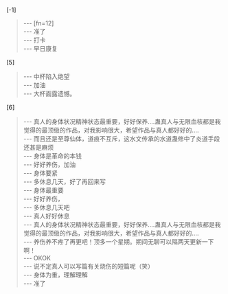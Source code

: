 
[-1] 
>--- [fn=12]<br>
>--- 准了<br>
>--- 打卡<br>
>--- 早日康复<br>

[5] 
>--- 中杯陷入绝望<br>
>--- 加油<br>
>--- 大杯面露遗憾。<br>

[6] 
>--- 真人的身体状况精神状态最重要，好好保养….蛊真人与无限血核都是我觉得的最顶级的作品，对我影响很大，希望作品与真人都好好的….<br>
>--- 而且还是至尊仙体，道痕不互斥，这水文传承的水道蛊修中了炎道手段还甚是麻烦<br>
>--- 身体是革命的本钱<br>
>--- 好好养伤，加油<br>
>--- 身体要紧<br>
>--- 多休息几天，好了再回来写<br>
>--- 身体最重要<br>
>--- 好好养伤，<br>
>--- 多休息几天吧<br>
>--- 真人好好休息<br>
>--- 真人的身体状况精神状态最重要，好好保养….蛊真人与无限血核都是我觉得的最顶级的作品，对我影响很大，希望作品与真人都好好的….<br>
>--- 养伤养不疼了再更吧！顶多一个星期。期间无聊可以隔两天更新一下啊！<br>
>--- OKOK<br>
>--- 说不定真人可以写篇有关烧伤的短篇呢（笑）<br>
>--- 身体为重，理解理解<br>
>--- 准了<br>
